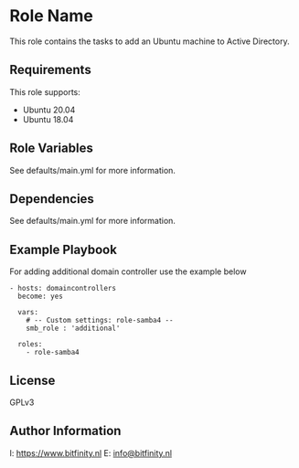 Role Name
=========

This role contains the tasks to add an Ubuntu machine to Active Directory.

Requirements
------------

This role supports:
- Ubuntu 20.04
- Ubuntu 18.04

Role Variables
--------------

See defaults/main.yml for more information.

Dependencies
------------

See defaults/main.yml for more information.

Example Playbook
----------------

For adding additional domain controller use the example below

    - hosts: domaincontrollers
      become: yes

      vars:
        # -- Custom settings: role-samba4 --
        smb_role : 'additional'
        
      roles:
        - role-samba4

License
-------

GPLv3

Author Information
------------------

I: https://www.bitfinity.nl
E: info@bitfinity.nl

